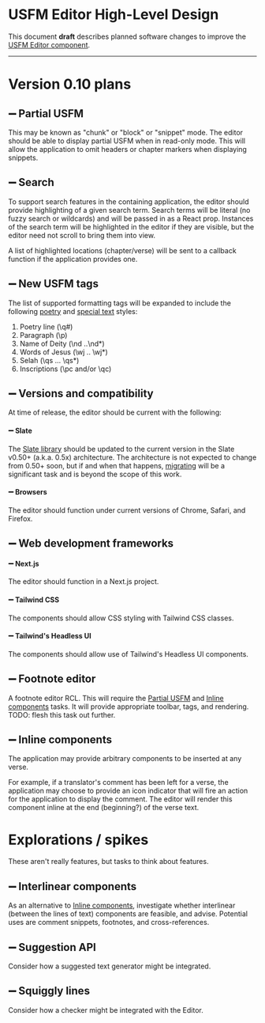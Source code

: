 # USFM Editor High-Level Design

This document **draft** describes planned software changes to improve the [USFM Editor component](https://github.com/friendsofagape/usfm-editor).

***

# Version 0.10 plans

## ➖ Partial USFM 

This may be known as "chunk" or "block" or "snippet" mode. The editor should be able to display partial USFM when in read-only mode. This will allow the application to omit headers or chapter markers when displaying snippets.

## ➖ Search 

To support search features in the containing application, the editor should provide highlighting of a given search term. Search terms will be literal (no fuzzy search or wildcards) and will be passed in as a React prop. Instances of the search term will be highlighted in the editor if they are visible, but the editor need not scroll to bring them into view.

A list of highlighted locations (chapter/verse) will be sent to a callback function if the application provides one.

## ➖ New USFM tags

The list of supported formatting tags will be expanded to include the following [poetry](https://ubsicap.github.io/usfm/poetry) and [special text](https://ubsicap.github.io/usfm/characters/index.html#special-text) styles:

1. Poetry line (\q#)
2. Paragraph (\p)
3. Name of Deity (\nd ..\nd\*)
4. Words of Jesus (\wj .. \wj\*)
5. Selah (\qs ... \qs\*)
6. Inscriptions (\pc and/or \qc)

## ➖ Versions and compatibility

At time of release, the editor should be current with the following:

#### ➖ Slate
The [Slate library](https://www.npmjs.com/package/slate) should be updated to the current version in the Slate v0.50+ (a.k.a. 0.5x) architecture. The architecture is not expected to change from 0.50+ soon, but if and when that happens, [migrating](https://docs.slatejs.org/concepts/xx-migrating) will be a significant task and is beyond the scope of this work.

#### ➖ Browsers

The editor should function under current versions of Chrome, Safari, and Firefox.

## ➖ Web development frameworks

#### ➖ Next.js
The editor should function in a Next.js project.

#### ➖ Tailwind CSS
The components should allow CSS styling with Tailwind CSS classes.

#### ➖ Tailwind's Headless UI
The components should allow use of Tailwind's Headless UI components.

## ➖ Footnote editor

A footnote editor RCL. This will require the [Partial USFM](#-partial-usfm) and [Inline components](#-inline-components) tasks. It will provide appropriate toolbar, tags, and rendering.
TODO: flesh this task out further.

## ➖ Inline components

The application may provide arbitrary components to be inserted at any verse.

For example, if a translator's comment has been left for a verse, the application may choose to provide an icon indicator that will fire an action for the application to display the comment. The editor will render this component inline at the end (beginning?) of the verse text.


# Explorations / spikes

These aren't really features, but tasks to think about features.

## ➖ Interlinear components

As an alternative to [Inline components](#-inline-components), investigate whether interlinear (between the lines of text) components are feasible, and advise. Potential uses are comment snippets, footnotes, and cross-references.

## ➖ Suggestion API

Consider how a suggested text generator might be integrated.

## ➖ Squiggly lines

Consider how a checker might be integrated with the Editor.
